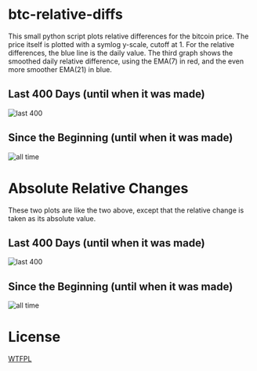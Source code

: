 btc-relative-diffs
==================

This small python script plots relative differences for the bitcoin price.
The price itself is plotted with a symlog y-scale, cutoff at 1.
For the relative differences, the blue line is the daily value.
The third graph shows the smoothed daily relative difference,
using the EMA(7) in red, and the even more smoother EMA(21) in blue.

Last 400 Days (until when it was made)
--------------------------------
![last 400](https://raw.github.com/bitcoinaustria/btc-relative-diffs/master/mtgox-last-400.png)

Since the Beginning (until when it was made)
--------------------------------------------
![all time](https://raw.github.com/bitcoinaustria/btc-relative-diffs/master/mtgox-all.png)

Absolute Relative Changes
=========================

These two plots are like the two above, except that the relative
change is taken as its absolute value.

Last 400 Days (until when it was made)
--------------------------------
![last 400](https://raw.github.com/bitcoinaustria/btc-relative-diffs/master/mtgox-last-400-abs.png)

Since the Beginning (until when it was made)
--------------------------------------------
![all time](https://raw.github.com/bitcoinaustria/btc-relative-diffs/master/mtgox-all-abs.png)

License
=======

[WTFPL](http://en.wikipedia.org/wiki/WTFPL)
